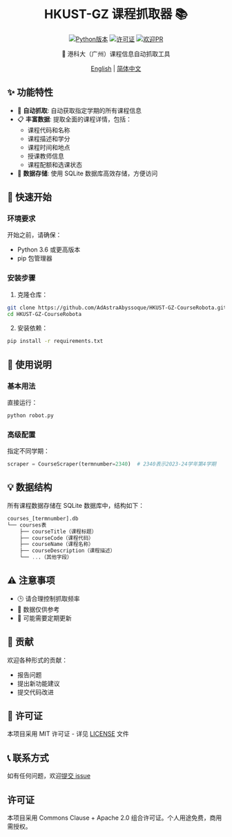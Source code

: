 <div align="center">

# HKUST-GZ 课程抓取器 📚

[![Python版本](https://img.shields.io/badge/python-3.6+-blue.svg)](https://www.python.org/downloads/)
[![许可证](https://img.shields.io/badge/license-MIT-green.svg)](LICENSE)
[![欢迎PR](https://img.shields.io/badge/PRs-welcome-brightgreen.svg)](https://github.com/AdAstraAbyssoque/HKUST-GZ-CourseRobota/pulls)

🤖 港科大（广州）课程信息自动抓取工具

[English](README.md) | [简体中文](#)

</div>

## ✨ 功能特性

- 🔄 **自动抓取**: 自动获取指定学期的所有课程信息
- 📋 **丰富数据**: 提取全面的课程详情，包括：
  - 课程代码和名称
  - 课程描述和学分
  - 课程时间和地点
  - 授课教师信息
  - 课程配额和选课状态
- 💾 **数据存储**: 使用 SQLite 数据库高效存储，方便访问

## 🚀 快速开始

### 环境要求

开始之前，请确保：

- Python 3.6 或更高版本
- pip 包管理器

### 安装步骤

1. 克隆仓库：

```bash
git clone https://github.com/AdAstraAbyssoque/HKUST-GZ-CourseRobota.git
cd HKUST-GZ-CourseRobota
```

2. 安装依赖：

```bash
pip install -r requirements.txt
```

## 📖 使用说明

### 基本用法

直接运行：

```bash
python robot.py
```

### 高级配置

指定不同学期：

```python
scraper = CourseScraper(termnumber=2340)  # 2340表示2023-24学年第4学期
```

## 💡 数据结构

所有课程数据存储在 SQLite 数据库中，结构如下：

```sql
courses_[termnumber].db
└── courses表
    ├── courseTitle（课程标题）
    ├── courseCode（课程代码）
    ├── courseName（课程名称）
    ├── courseDescription（课程描述）
    └── ...（其他字段）
```

## ⚠️ 注意事项

- 🕒 请合理控制抓取频率
- 📝 数据仅供参考
- 🔄 可能需要定期更新

## 🤝 贡献

欢迎各种形式的贡献：

- 报告问题
- 提出新功能建议
- 提交代码改进

## 📜 许可证

本项目采用 MIT 许可证 - 详见 [LICENSE](LICENSE) 文件

## 📞 联系方式

如有任何问题，欢迎[提交 issue](https://github.com/AdAstraAbyssoque/HKUST-GZ-CourseRobota/issues)

## 许可证

本项目采用 Commons Clause + Apache 2.0 组合许可证。个人用途免费，商用需授权。

